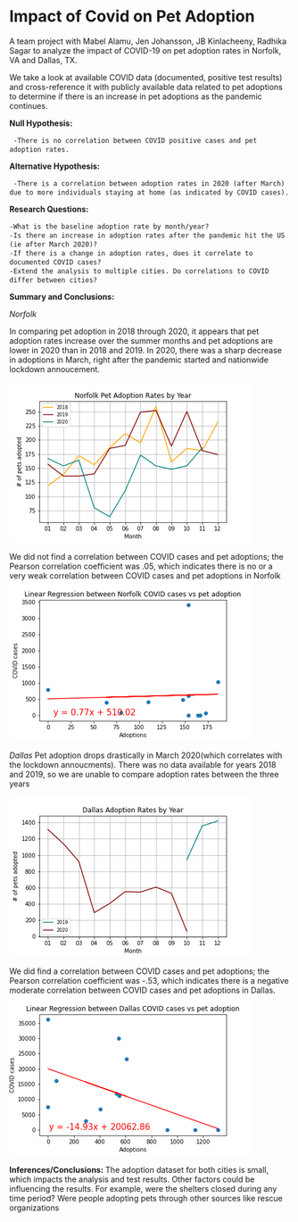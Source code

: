 # Impact of Covid on Pet Adoption

A team project with Mabel Alamu, Jen Johansson, JB Kinlacheeny, Radhika Sagar to analyze the impact of COVID-19 on pet adoption rates in Norfolk, VA and Dallas, TX.

We take a look at available COVID data (documented, positive test results) and cross-reference it with publicly available data related to pet adoptions to determine if there is an increase in pet adoptions as the pandemic continues.


__Null Hypothesis:__

     -There is no correlation between COVID positive cases and pet adoption rates.

__Alternative Hypothesis:__

     -There is a correlation between adoption rates in 2020 (after March) due to more individuals staying at home (as indicated by COVID cases).
       
       
__Research Questions:__ 

    -What is the baseline adoption rate by month/year? 
    -Is there an increase in adoption rates after the pandemic hit the US (ie after March 2020)? 
    -If there is a change in adoption rates, does it correlate to documented COVID cases?
    -Extend the analysis to multiple cities. Do correlations to COVID differ between cities?
    
__Summary and Conclusions:__

_Norfolk_

In comparing pet adoption in 2018 through 2020, it appears that pet adoption rates increase over the summer months and pet adoptions are lower in 2020 than in 2018 and 2019. In 2020, there was a sharp decrease in adoptions in March, right after the pandemic started and nationwide lockdown annoucement. 

  ![](Images/Norfolk%20Adoption%20Rates%20by%20Year.png)
  
  
  
We did not find a correlation between COVID cases and pet adoptions; the Pearson correlation coefficient was .05, which indicates there is no or a very weak correlation between COVID cases and pet adoptions in Norfolk
  ![](Images/Linear%20Regression%2C%20Norfolk.png)
  
_Dallas_
Pet adoption drops drastically in March 2020(which correlates with the lockdown annoucments). There was no data available for years 2018 and 2019, so we are unable to compare adoption rates between the three years
  
 ![](Images/Dallas%20Adoption%20Rates%20by%20Year.png)

We did find a  correlation between COVID cases and pet adoptions; the Pearson correlation coefficient was -.53, which indicates there is a negative moderate correlation between COVID cases and pet adoptions in Dallas.
  ![](Images/Linear%20Regression%20Dallas.png)
    
   
    
__Inferences/Conclusions:__
The adoption dataset for both cities is small, which impacts the analysis and test results.
Other factors could be influencing the results.  For example, were the shelters closed during any time period?  Were people adopting pets through other sources like rescue organizations


